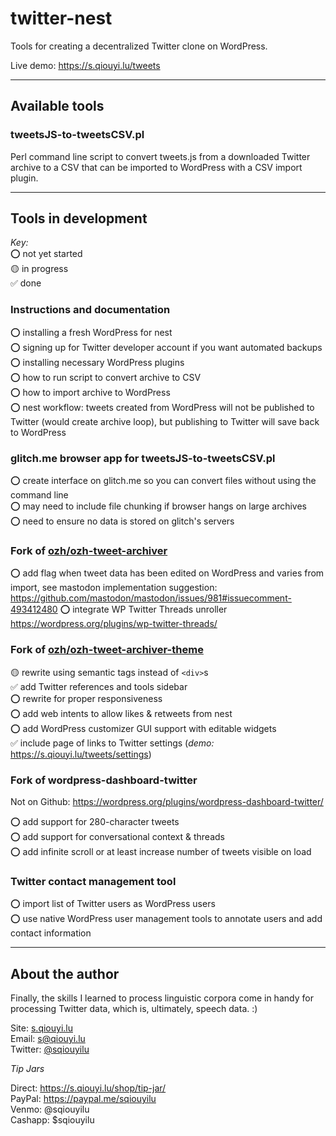 # twitter-nest
Tools for creating a decentralized Twitter clone on WordPress.

Live demo: https://s.qiouyi.lu/tweets

----

## Available tools

### tweetsJS-to-tweetsCSV.pl

Perl command line script to convert tweets.js from a downloaded Twitter archive to a CSV that can be imported to WordPress with a CSV import plugin.

----

## Tools in development

*Key:*<br />
⭕️ not yet started<br />
🟡 in progress<br />
✅ done<br />

### Instructions and documentation

⭕️ installing a fresh WordPress for nest<br />
⭕️ signing up for Twitter developer account if you want automated backups<br />
⭕️ installing necessary WordPress plugins<br />
⭕️ how to run script to convert archive to CSV<br />
⭕️ how to import archive to WordPress<br />
⭕️ nest workflow: tweets created from WordPress will not be published to Twitter (would create archive loop), but publishing to Twitter will save back to WordPress

### glitch.me browser app for tweetsJS-to-tweetsCSV.pl

⭕️ create interface on glitch.me so you can convert files without using the command line<br />
⭕️ may need to include file chunking if browser hangs on large archives<br />
⭕️ need to ensure no data is stored on glitch's servers<br />

### Fork of <a href="https://github.com/ozh/ozh-tweet-archiver">ozh/ozh-tweet-archiver</a>

⭕️ add flag when tweet data has been edited on WordPress and varies from import, see mastodon implementation suggestion: https://github.com/mastodon/mastodon/issues/981#issuecomment-493412480
⭕️ integrate WP Twitter Threads unroller https://wordpress.org/plugins/wp-twitter-threads/

### Fork of <a href="https://github.com/ozh/ozh-tweet-archiver-theme">ozh/ozh-tweet-archiver-theme</a>

🟡 rewrite using semantic tags instead of `<div>`s<br />
✅ add Twitter references and tools sidebar<br />
⭕️ rewrite for proper responsiveness<br />
⭕️ add web intents to allow likes & retweets from nest<br />
⭕️ add WordPress customizer GUI support with editable widgets<br />
✅ include page of links to Twitter settings (*demo:* https://s.qiouyi.lu/tweets/settings)

### Fork of wordpress-dashboard-twitter

Not on Github: https://wordpress.org/plugins/wordpress-dashboard-twitter/

⭕️ add support for 280-character tweets<br />
⭕️ add support for conversational context & threads<br />
⭕️ add infinite scroll or at least increase number of tweets visible on load

### Twitter contact management tool

⭕️ import list of Twitter users as WordPress users<br />
⭕️ use native WordPress user management tools to annotate users and add contact information

----

## About the author

Finally, the skills I learned to process linguistic corpora come in handy for processing Twitter data, which is, ultimately, speech data. :)

Site: <a href="https://s.qiouyi.lu/" target="_new">s.qiouyi.lu</a><br />
Email: <a href="mailto:s@qiouyi.lu">s@qiouyi.lu</a><br />
Twitter: <a href="https://twitter.com/sqiouyilu" target="_new">@sqiouyilu</a>

*Tip Jars*

Direct: https://s.qiouyi.lu/shop/tip-jar/<br />
PayPal: https://paypal.me/sqiouyilu<br />
Venmo: @sqiouyilu<br />
Cashapp: $sqiouyilu
